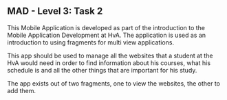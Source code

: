 ## MAD - Level 3: Task 2

This Mobile Application is developed as part of the introduction to the Mobile Application Development at HvA.
The application is used as an introduction to using fragments for multi view applications.

This app should be used to manage all the websites that a student at the HvA would need
in order to find information about his courses, what his schedule is and all the other
things that are important for his study.

The app exists out of two fragments, one to view the websites, the other to add them.

